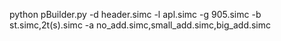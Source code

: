 python pBuilder.py -d header.simc -l apl.simc -g 905.simc -b st.simc,2t(s).simc -a no_add.simc,small_add.simc,big_add.simc